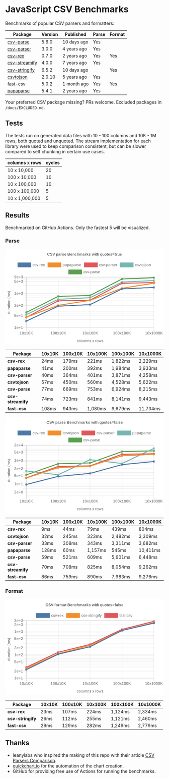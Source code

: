 # JavaScript CSV Benchmarks

Benchmarks of popular CSV parsers and formatters:

<!-- packages -->
| Package | Version | Published | Parse | Format 
|---------|---------|-----------|-------|--------
| [csv-parse](https://www.npmjs.com/package/csv-parse) | 5.6.0 | 10 days ago | Yes |  
| [csv-parser](https://www.npmjs.com/package/csv-parser) | 3.0.0 | 4 years ago | Yes |  
| [csv-rex](https://www.npmjs.com/package/csv-rex) | 0.7.0 | 2 years ago | Yes | Yes 
| [csv-streamify](https://www.npmjs.com/package/csv-streamify) | 4.0.0 | 7 years ago | Yes |  
| [csv-stringify](https://www.npmjs.com/package/csv-stringify) | 6.5.2 | 10 days ago |  | Yes 
| [csvtojson](https://www.npmjs.com/package/csvtojson) | 2.0.10 | 5 years ago | Yes |  
| [fast-csv](https://www.npmjs.com/package/fast-csv) | 5.0.2 | 1 month ago | Yes | Yes 
| [papaparse](https://www.npmjs.com/package/papaparse) | 5.4.1 | 2 years ago | Yes |  
<!-- packages -->

Your preferred CSV package missing? PRs welcome. Excluded packages in `/docs/EXCLUDED.md`.

## Tests
The tests run on generated data files with 10 - 100 columns and 10K - 1M rows, both quoted and unquoted. The stream implementation for each library were used to keep comparison consistent, but can be slower compared to self chunking in certain use cases.

<!-- tests -->
| columns x rows | cycles 
|----------------|--------
| 10 x 10,000 | 20 
| 100 x 10,000 | 10 
| 10 x 100,000 | 10 
| 100 x 100,000 | 5 
| 10 x 1,000,000 | 5 
<!-- tests -->

## Results 
Benchmarked on GitHub Actions. Only the fastest 5 will be visualized.

### Parse
![Quoted CSV Parser Benchmarks](https://github.com/willfarrell/csv-benchmarks/raw/main/results/parse_quotes%3Dtrue.png)

<!-- parse quotes=true -->
| Package | 10x10K | 100x10K | 10x100K | 100x100K | 10x1000K 
|---------|---|---|---|---|---
| **csv-rex** | 24ms | 179ms | 221ms | 1,822ms | 2,229ms 
| **papaparse** | 41ms | 200ms | 392ms | 1,984ms | 3,933ms 
| **csv-parser** | 40ms | 364ms | 401ms | 3,871ms | 4,258ms 
| **csvtojson** | 57ms | 450ms | 560ms | 4,528ms | 5,622ms 
| **csv-parse** | 77ms | 669ms | 753ms | 6,924ms | 8,215ms 
| **csv-streamify** | 74ms | 723ms | 841ms | 8,141ms | 9,443ms 
| **fast-csv** | 108ms | 943ms | 1,080ms | 9,679ms | 11,734ms 
<!-- parse quotes=true -->

![Non-Quoted CSV Parser Benchmarks](https://github.com/willfarrell/csv-benchmarks/raw/main/results/parse_quotes%3Dfalse.png)

<!-- parse quotes=false -->
| Package | 10x10K | 100x10K | 10x100K | 100x100K | 10x1000K 
|---------|---|---|---|---|---
| **csv-rex** | 9ms | 44ms | 79ms | 439ms | 804ms 
| **csvtojson** | 32ms | 245ms | 323ms | 2,482ms | 3,309ms 
| **csv-parser** | 33ms | 308ms | 343ms | 3,311ms | 3,682ms 
| **papaparse** | 128ms | 60ms | 1,157ms | 545ms | 10,411ms 
| **csv-parse** | 59ms | 521ms | 609ms | 5,601ms | 6,448ms 
| **csv-streamify** | 70ms | 708ms | 825ms | 8,054ms | 9,262ms 
| **fast-csv** | 86ms | 759ms | 890ms | 7,983ms | 9,276ms 
<!-- parse quotes=false -->

### Format

![Non-Quoted CSV Formatter Benchmarks](https://github.com/willfarrell/csv-benchmarks/raw/main/results/format_quotes%3Dfalse.png)

<!-- format quotes=false -->
| Package | 10x10K | 100x10K | 10x100K | 100x100K | 10x1000K 
|---------|---|---|---|---|---
| **csv-rex** | 23ms | 107ms | 224ms | 1,124ms | 2,334ms 
| **csv-stringify** | 26ms | 112ms | 255ms | 1,121ms | 2,460ms 
| **fast-csv** | 29ms | 129ms | 282ms | 1,249ms | 2,779ms 
<!-- format quotes=false -->

## Thanks
- leanylabs who inspired the making of this repo with their article [CSV Parsers Comparison](https://leanylabs.com/blog/js-csv-parsers-benchmarks/).
- [quickchart.io](https://quickchart.io) for the automation of the chart creation.
- GitHub for providing free use of Actions for running the benchmarks.
